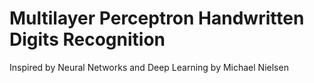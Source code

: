 # Multilayer Perceptron Handwritten Digits Recognition
Inspired by Neural Networks and Deep Learning by Michael Nielsen
